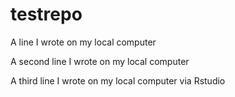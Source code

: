 # testrepo
A line I wrote on my local computer

A second line I wrote on my local computer

A third line I wrote on my local computer via Rstudio 